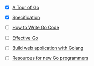 - [x] [A Tour of Go](http://tour.golang.org/#1)
- [x] [Specification](http://tip.golang.org/ref/spec)
- [ ] [How to Write Go Code](http://golang.org/doc/code.html)
- [ ] [Effective Go](http://golang.org/doc/effective_go.html)
- [ ] [Build web application with Golang](https://github.com/astaxie/build-web-application-with-golang/blob/master/en/eBook/preface.md)
- [ ] [Resources for new Go programmers](http://dave.cheney.net/resources-for-new-go-programmers)

